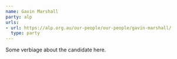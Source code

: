 ```yaml
---
name: Gavin Marshall
party: alp
urls:
- url: https://alp.org.au/our-people/our-people/gavin-marshall/
  type: party
---
```

Some verbiage about the candidate here.

